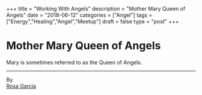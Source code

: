 +++
title = "Working With Angels"
description = "Mother Mary Queen of Angels"
date = "2018-06-12"
categories = ["Angel"]
tags = ["Energy","Healing","Angel","Meetup"]
draft = false
type = "post"
+++

# Mother Mary Queen of Angels

Mary is sometimes referred to as the Queen of Angels.


---
By  
[Rosa Garcia](http://pseudophysical.com/contributor/rosa-garcia/)